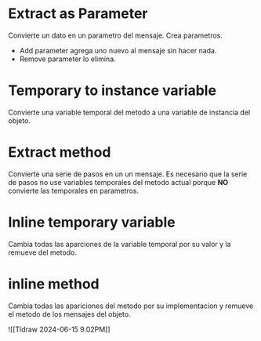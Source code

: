 # Extract as Parameter
Convierte un dato en un parametro del mensaje. Crea parametros.
- Add parameter agrega uno nuevo al mensaje sin hacer nada.
- Remove parameter lo elimina.

# Temporary to instance variable
Convierte una variable temporal del metodo a una variable de instancia del objeto.

# Extract method
Convierte una serie de pasos en un un mensaje. Es necesario que la serie de pasos no use variables temporales del metodo actual porque **NO** convierte las temporales en parametros.

# Inline temporary variable
Cambia todas las aparciones de la variable temporal por su valor y la remueve del metodo.

# inline method
Cambia todas las apariciones del metodo por su implementacion y remueve el metodo de los mensajes del objeto.

![[Tldraw 2024-06-15 9.02PM]]
